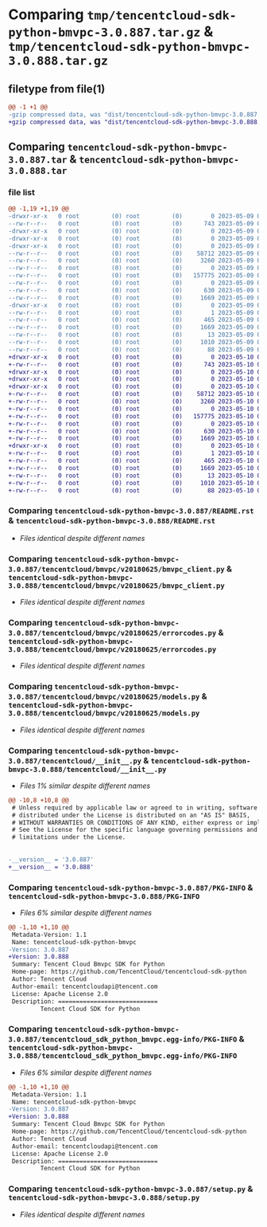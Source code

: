 # Comparing `tmp/tencentcloud-sdk-python-bmvpc-3.0.887.tar.gz` & `tmp/tencentcloud-sdk-python-bmvpc-3.0.888.tar.gz`

## filetype from file(1)

```diff
@@ -1 +1 @@
-gzip compressed data, was "dist/tencentcloud-sdk-python-bmvpc-3.0.887.tar", last modified: Tue May  9 02:29:10 2023, max compression
+gzip compressed data, was "dist/tencentcloud-sdk-python-bmvpc-3.0.888.tar", last modified: Wed May 10 01:50:48 2023, max compression
```

## Comparing `tencentcloud-sdk-python-bmvpc-3.0.887.tar` & `tencentcloud-sdk-python-bmvpc-3.0.888.tar`

### file list

```diff
@@ -1,19 +1,19 @@
-drwxr-xr-x   0 root         (0) root         (0)        0 2023-05-09 02:29:10.000000 tencentcloud-sdk-python-bmvpc-3.0.887/
--rw-r--r--   0 root         (0) root         (0)      743 2023-05-09 02:29:10.000000 tencentcloud-sdk-python-bmvpc-3.0.887/README.rst
-drwxr-xr-x   0 root         (0) root         (0)        0 2023-05-09 02:29:10.000000 tencentcloud-sdk-python-bmvpc-3.0.887/tencentcloud/
-drwxr-xr-x   0 root         (0) root         (0)        0 2023-05-09 02:29:10.000000 tencentcloud-sdk-python-bmvpc-3.0.887/tencentcloud/bmvpc/
-drwxr-xr-x   0 root         (0) root         (0)        0 2023-05-09 02:29:10.000000 tencentcloud-sdk-python-bmvpc-3.0.887/tencentcloud/bmvpc/v20180625/
--rw-r--r--   0 root         (0) root         (0)    58712 2023-05-09 02:29:10.000000 tencentcloud-sdk-python-bmvpc-3.0.887/tencentcloud/bmvpc/v20180625/bmvpc_client.py
--rw-r--r--   0 root         (0) root         (0)     3260 2023-05-09 02:29:10.000000 tencentcloud-sdk-python-bmvpc-3.0.887/tencentcloud/bmvpc/v20180625/errorcodes.py
--rw-r--r--   0 root         (0) root         (0)        0 2023-05-09 02:29:10.000000 tencentcloud-sdk-python-bmvpc-3.0.887/tencentcloud/bmvpc/v20180625/__init__.py
--rw-r--r--   0 root         (0) root         (0)   157775 2023-05-09 02:29:10.000000 tencentcloud-sdk-python-bmvpc-3.0.887/tencentcloud/bmvpc/v20180625/models.py
--rw-r--r--   0 root         (0) root         (0)        0 2023-05-09 02:29:10.000000 tencentcloud-sdk-python-bmvpc-3.0.887/tencentcloud/bmvpc/__init__.py
--rw-r--r--   0 root         (0) root         (0)      630 2023-05-09 02:29:10.000000 tencentcloud-sdk-python-bmvpc-3.0.887/tencentcloud/__init__.py
--rw-r--r--   0 root         (0) root         (0)     1669 2023-05-09 02:29:10.000000 tencentcloud-sdk-python-bmvpc-3.0.887/PKG-INFO
-drwxr-xr-x   0 root         (0) root         (0)        0 2023-05-09 02:29:10.000000 tencentcloud-sdk-python-bmvpc-3.0.887/tencentcloud_sdk_python_bmvpc.egg-info/
--rw-r--r--   0 root         (0) root         (0)        1 2023-05-09 02:29:10.000000 tencentcloud-sdk-python-bmvpc-3.0.887/tencentcloud_sdk_python_bmvpc.egg-info/dependency_links.txt
--rw-r--r--   0 root         (0) root         (0)      465 2023-05-09 02:29:10.000000 tencentcloud-sdk-python-bmvpc-3.0.887/tencentcloud_sdk_python_bmvpc.egg-info/SOURCES.txt
--rw-r--r--   0 root         (0) root         (0)     1669 2023-05-09 02:29:10.000000 tencentcloud-sdk-python-bmvpc-3.0.887/tencentcloud_sdk_python_bmvpc.egg-info/PKG-INFO
--rw-r--r--   0 root         (0) root         (0)       13 2023-05-09 02:29:10.000000 tencentcloud-sdk-python-bmvpc-3.0.887/tencentcloud_sdk_python_bmvpc.egg-info/top_level.txt
--rw-r--r--   0 root         (0) root         (0)     1010 2023-05-09 02:29:10.000000 tencentcloud-sdk-python-bmvpc-3.0.887/setup.py
--rw-r--r--   0 root         (0) root         (0)       88 2023-05-09 02:29:10.000000 tencentcloud-sdk-python-bmvpc-3.0.887/setup.cfg
+drwxr-xr-x   0 root         (0) root         (0)        0 2023-05-10 01:50:48.000000 tencentcloud-sdk-python-bmvpc-3.0.888/
+-rw-r--r--   0 root         (0) root         (0)      743 2023-05-10 01:50:48.000000 tencentcloud-sdk-python-bmvpc-3.0.888/README.rst
+drwxr-xr-x   0 root         (0) root         (0)        0 2023-05-10 01:50:48.000000 tencentcloud-sdk-python-bmvpc-3.0.888/tencentcloud/
+drwxr-xr-x   0 root         (0) root         (0)        0 2023-05-10 01:50:48.000000 tencentcloud-sdk-python-bmvpc-3.0.888/tencentcloud/bmvpc/
+drwxr-xr-x   0 root         (0) root         (0)        0 2023-05-10 01:50:48.000000 tencentcloud-sdk-python-bmvpc-3.0.888/tencentcloud/bmvpc/v20180625/
+-rw-r--r--   0 root         (0) root         (0)    58712 2023-05-10 01:50:48.000000 tencentcloud-sdk-python-bmvpc-3.0.888/tencentcloud/bmvpc/v20180625/bmvpc_client.py
+-rw-r--r--   0 root         (0) root         (0)     3260 2023-05-10 01:50:48.000000 tencentcloud-sdk-python-bmvpc-3.0.888/tencentcloud/bmvpc/v20180625/errorcodes.py
+-rw-r--r--   0 root         (0) root         (0)        0 2023-05-10 01:50:48.000000 tencentcloud-sdk-python-bmvpc-3.0.888/tencentcloud/bmvpc/v20180625/__init__.py
+-rw-r--r--   0 root         (0) root         (0)   157775 2023-05-10 01:50:48.000000 tencentcloud-sdk-python-bmvpc-3.0.888/tencentcloud/bmvpc/v20180625/models.py
+-rw-r--r--   0 root         (0) root         (0)        0 2023-05-10 01:50:48.000000 tencentcloud-sdk-python-bmvpc-3.0.888/tencentcloud/bmvpc/__init__.py
+-rw-r--r--   0 root         (0) root         (0)      630 2023-05-10 01:50:48.000000 tencentcloud-sdk-python-bmvpc-3.0.888/tencentcloud/__init__.py
+-rw-r--r--   0 root         (0) root         (0)     1669 2023-05-10 01:50:48.000000 tencentcloud-sdk-python-bmvpc-3.0.888/PKG-INFO
+drwxr-xr-x   0 root         (0) root         (0)        0 2023-05-10 01:50:48.000000 tencentcloud-sdk-python-bmvpc-3.0.888/tencentcloud_sdk_python_bmvpc.egg-info/
+-rw-r--r--   0 root         (0) root         (0)        1 2023-05-10 01:50:48.000000 tencentcloud-sdk-python-bmvpc-3.0.888/tencentcloud_sdk_python_bmvpc.egg-info/dependency_links.txt
+-rw-r--r--   0 root         (0) root         (0)      465 2023-05-10 01:50:48.000000 tencentcloud-sdk-python-bmvpc-3.0.888/tencentcloud_sdk_python_bmvpc.egg-info/SOURCES.txt
+-rw-r--r--   0 root         (0) root         (0)     1669 2023-05-10 01:50:48.000000 tencentcloud-sdk-python-bmvpc-3.0.888/tencentcloud_sdk_python_bmvpc.egg-info/PKG-INFO
+-rw-r--r--   0 root         (0) root         (0)       13 2023-05-10 01:50:48.000000 tencentcloud-sdk-python-bmvpc-3.0.888/tencentcloud_sdk_python_bmvpc.egg-info/top_level.txt
+-rw-r--r--   0 root         (0) root         (0)     1010 2023-05-10 01:50:48.000000 tencentcloud-sdk-python-bmvpc-3.0.888/setup.py
+-rw-r--r--   0 root         (0) root         (0)       88 2023-05-10 01:50:48.000000 tencentcloud-sdk-python-bmvpc-3.0.888/setup.cfg
```

### Comparing `tencentcloud-sdk-python-bmvpc-3.0.887/README.rst` & `tencentcloud-sdk-python-bmvpc-3.0.888/README.rst`

 * *Files identical despite different names*

### Comparing `tencentcloud-sdk-python-bmvpc-3.0.887/tencentcloud/bmvpc/v20180625/bmvpc_client.py` & `tencentcloud-sdk-python-bmvpc-3.0.888/tencentcloud/bmvpc/v20180625/bmvpc_client.py`

 * *Files identical despite different names*

### Comparing `tencentcloud-sdk-python-bmvpc-3.0.887/tencentcloud/bmvpc/v20180625/errorcodes.py` & `tencentcloud-sdk-python-bmvpc-3.0.888/tencentcloud/bmvpc/v20180625/errorcodes.py`

 * *Files identical despite different names*

### Comparing `tencentcloud-sdk-python-bmvpc-3.0.887/tencentcloud/bmvpc/v20180625/models.py` & `tencentcloud-sdk-python-bmvpc-3.0.888/tencentcloud/bmvpc/v20180625/models.py`

 * *Files identical despite different names*

### Comparing `tencentcloud-sdk-python-bmvpc-3.0.887/tencentcloud/__init__.py` & `tencentcloud-sdk-python-bmvpc-3.0.888/tencentcloud/__init__.py`

 * *Files 1% similar despite different names*

```diff
@@ -10,8 +10,8 @@
 # Unless required by applicable law or agreed to in writing, software
 # distributed under the License is distributed on an "AS IS" BASIS,
 # WITHOUT WARRANTIES OR CONDITIONS OF ANY KIND, either express or implied.
 # See the License for the specific language governing permissions and
 # limitations under the License.
 
 
-__version__ = '3.0.887'
+__version__ = '3.0.888'
```

### Comparing `tencentcloud-sdk-python-bmvpc-3.0.887/PKG-INFO` & `tencentcloud-sdk-python-bmvpc-3.0.888/PKG-INFO`

 * *Files 6% similar despite different names*

```diff
@@ -1,10 +1,10 @@
 Metadata-Version: 1.1
 Name: tencentcloud-sdk-python-bmvpc
-Version: 3.0.887
+Version: 3.0.888
 Summary: Tencent Cloud Bmvpc SDK for Python
 Home-page: https://github.com/TencentCloud/tencentcloud-sdk-python
 Author: Tencent Cloud
 Author-email: tencentcloudapi@tencent.com
 License: Apache License 2.0
 Description: ============================
         Tencent Cloud SDK for Python
```

### Comparing `tencentcloud-sdk-python-bmvpc-3.0.887/tencentcloud_sdk_python_bmvpc.egg-info/PKG-INFO` & `tencentcloud-sdk-python-bmvpc-3.0.888/tencentcloud_sdk_python_bmvpc.egg-info/PKG-INFO`

 * *Files 6% similar despite different names*

```diff
@@ -1,10 +1,10 @@
 Metadata-Version: 1.1
 Name: tencentcloud-sdk-python-bmvpc
-Version: 3.0.887
+Version: 3.0.888
 Summary: Tencent Cloud Bmvpc SDK for Python
 Home-page: https://github.com/TencentCloud/tencentcloud-sdk-python
 Author: Tencent Cloud
 Author-email: tencentcloudapi@tencent.com
 License: Apache License 2.0
 Description: ============================
         Tencent Cloud SDK for Python
```

### Comparing `tencentcloud-sdk-python-bmvpc-3.0.887/setup.py` & `tencentcloud-sdk-python-bmvpc-3.0.888/setup.py`

 * *Files identical despite different names*

